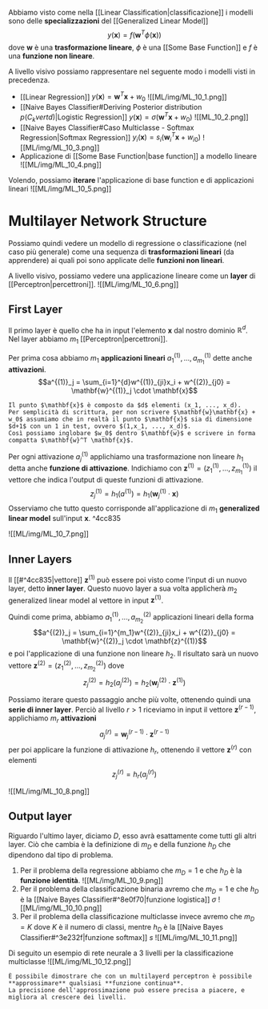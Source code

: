 Abbiamo visto come nella [[Linear Classification|classificazione]] i modelli sono delle **specializzazioni** del [[Generalized Linear Model]] $$y(\mathbf{x}) = f(\mathbf{w}^T\phi(\mathbf{x}))$$ dove $\mathbf{w}$ è una **trasformazione lineare**, $\phi$ è una [[Some Base Function]] e $f$ è una **funzione non lineare**.

A livello visivo possiamo rappresentare nel seguente modo i modelli visti in precedenza.
- [[Linear Regression]] $y(\mathbf{x}) = \mathbf{w}^T\mathbf{x} + w_0$ 
  ![[ML/img/ML_10_1.png]]
- [[Naive Bayes Classifier#Deriving Posterior distribution $p(C_k vert d)$|Logistic Regression]] $y(\mathbf{x}) = \sigma(\mathbf{w}^T\mathbf{x} + w_0)$
  ![[ML_10_2.png]]
- [[Naive Bayes Classifier#Caso Multiclasse - Softmax Regression|Softmax Regression]] $y_i(\mathbf{x}) = s_i(\mathbf{w}_i^T\mathbf{x} + w_{i0})$ 
  ![[ML/img/ML_10_3.png]] 
- Applicazione di [[Some Base Function|base function]] a modello lineare 
  ![[ML/img/ML_10_4.png]]

Volendo, possiamo **iterare** l'applicazione di base function e di applicazioni lineari
![[ML/img/ML_10_5.png]]


# Multilayer Network Structure
Possiamo quindi vedere un modello di regressione o classificazione (nel caso più generale) come una sequenza di **trasformazioni lineari** (da apprendere) ai quali poi sono applicate delle **funzioni non lineari**.

A livello visivo, possiamo vedere una applicazione lineare come un **layer** di [[Perceptron|percettroni]].
![[ML/img/ML_10_6.png]]

## First Layer
Il primo layer è quello che ha in input l'elemento $\mathbf{x}$ dal nostro dominio $\mathbb{R}^d$.
Nel layer abbiamo $m_1$ [[Perceptron|percettroni]].

Per prima cosa abbiamo $m_1$ **applicazioni lineari** $a^{(1)}_1, ..., a^{(1)}_{m_1}$ dette anche **attivazioni**.
$$a^{(1)}_j = \sum_{i=1}^{d}w^{(1)}_{ji}x_i + w^{(2)}_{j0} = \mathbf{w}^{(1)}_j  \cdot \mathbf{x}$$
```ad-note
Il punto $\mathbf{x}$ è composto da $d$ elementi (x_1, ..., x_d).
Per semplicità di scrittura, per non scrivere $\mathbf{w}\mathbf{x} + w_0$ assumiamo che in realtà il punto $\mathbf{x}$ sia di dimensione $d+1$ con un 1 in test, ovvero $(1,x_1, ..., x_d)$.
Così possiamo inglobare $w_0$ dentro $\mathbf{w}$ e scrivere in forma compatta $\mathbf{w}^T \mathbf{x}$.
```

Per ogni attivazione $a^{(1)}_j$ applichiamo una trasformazione non lineare $h_1$ detta anche **funzione di attivazione**.
Indichiamo con $\mathbf{z}^{(1)} = (z^{(1)}_1, ..., z^{(1)}_{m_1})$ il vettore che indica l'output di queste funzioni di attivazione.
$$z^{(1)}_j = h_1(a^{(1)}) = h_1(\mathbf{w}^{(1)}_j \cdot \mathbf{x})$$
Osserviamo che tutto questo corrisponde all'applicazione di $m_1$ **generalized linear model** sull'input $\mathbf{x}$. ^4cc835

![[ML/img/ML_10_7.png]]

## Inner Layers
Il [[#^4cc835|vettore]] $\mathbf{z}^{(1)}$ può essere poi visto come l'input di un nuovo layer, detto **inner layer**.
Questo nuovo layer a sua volta applicherà $m_2$ generalized linear model al vettore in input $\mathbf{z}^{(1)}$.

Quindi come prima, abbiamo  $a^{(1)}_1, ..., a^{(2)}_{m_2}$ applicazioni lineari della forma $$a^{(2)}_j = \sum_{i=1}^{m_1}w^{(2)}_{ji}x_i + w^{(2)}_{j0} = \mathbf{w}^{(2)}_j  \cdot \mathbf{z}^{(1)}$$ e poi l'applicazione di una funzione non lineare $h_2$.
Il risultato sarà un nuovo vettore $\mathbf{z}^{(2)} = (z^{(2)}_1, ...,z^{(2)}_{m_2})$ dove $$z^{(2)}_j = h_2(a^{(2)}_j) = h_2(\mathbf{w}^{(2)}_j \cdot \mathbf{z}^{(1)})$$

Possiamo iterare questo passaggio anche più volte, ottenendo quindi una **serie di inner layer**.
Perciò al livello $r > 1$ riceviamo in input il vettore $\mathbf{z}^{(r-1)}$, applichiamo $m_{r}$ **attivazioni** $$a^{(r)}_j = \mathbf{w}^{(r-1)}_j  \cdot \mathbf{z}^{(r-1)}$$ per poi applicare la funzione di attivazione $h_r$, ottenendo il vettore $\mathbf{z}^{(r)}$ con elementi $$z^{(r)}_j = h_r(a^{(r)}_j)$$

![[ML/img/ML_10_8.png]]

## Output layer
Riguardo l'ultimo layer, diciamo $D$, esso avrà esattamente come tutti gli altri layer.
Ciò che cambia è la definizione di $m_D$ e della funzione $h_D$ che dipendono dal tipo di problema.
1. Per il problema della regressione abbiamo che $m_D = 1$ e che $h_D$ è la **funzione identità**. 
   ![[ML/img/ML_10_9.png]]
2. Per il problema della classificazione binaria avremo che $m_D = 1$ e che $h_D$ è la [[Naive Bayes Classifier#^8e0f70|funzione logistica]] $\sigma$ 
   ![[ML/img/ML_10_10.png]]
3. Per il problema della classificazione multiclasse invece avremo che $m_D = K$ dove $K$ è il numero di classi, mentre $h_D$ è la [[Naive Bayes Classifier#^3e232f|funzione softmax]] $s$
   ![[ML/img/ML_10_11.png]]

Di seguito un esempio di rete neurale a 3 livelli per la classificazione multiclasse
![[ML/img/ML_10_12.png]]

```ad-info
È possibile dimostrare che con un multilayerd perceptron è possibile **approssimare** qualsiasi **funzione continua**.
La precisione dell'approssimazione può essere precisa a piacere, e migliora al crescere dei livelli.
```


